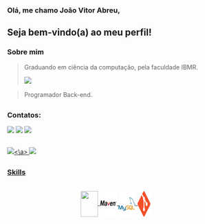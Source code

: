### **Olá, me chamo João Vitor Abreu,** 
## Seja bem-vindo(a) ao meu perfil!

### Sobre mim

> Graduando em ciência da computação, pela faculdade IBMR.
> <p align="left"><img src="http://img.shields.io/static/v1?label=PERIODO:&message=QUARTO&color=GREEN&style=for-the-badge"/></p>

> Programador Back-end.

##

### Contatos:

<div>  
  <a href="https://www.linkedin.com/in/araujo-vitor-abreu/"><img src="https://img.shields.io/badge/-LinkedIn-%230077B5?style=for-the-badge&logo=linkedin&logoColor=white"     
  target="_blank"></a>
  <a href="https://instagram.com/ara.jv" /><img src="https://img.shields.io/badge/-Instagram-%23E4405F?style=for-the-badge&logo=instagram&logoColor=white" target="_blank"></a>
  <a href="https://x.com/JaVa_itor"><img src="https://img.shields.io/badge/Twitter-000?style=for-the-badge&logo=X">
  </a>
</div>

##

<div>
<a href="https://github.com/abrVit">
<img loading="lazy" height="140em" src="https://github-readme-stats.vercel.app/api/top-langs/?username=abrVit&layout=compact&langs_count=7&theme=dracula"/><\a>
<img loading="lazy" height="140em" src="https://github-readme-stats.vercel.app/api?username=abrVit&show_icons=true&theme=dracula&include_all_commits=true&count_private=true"/>
</div>

##
### Skills

<div style="displa: inline_block"><br>
<div align="center">
  <img align="center" height="60" width="40" src="https://cdn.jsdelivr.net/gh/devicons/devicon/icons/java/java-original-wordmark.svg" />
  <img align="center" height="60" width="40" src="https://github.com/devicons/devicon/blob/master/icons/maven/maven-original-wordmark.svg" />
  <img align="center" height="60" width="40" src="https://github.com/devicons/devicon/blob/master/icons/mysql/mysql-original-wordmark.svg" />
  <img align="center" height="60" width="30" src="https://github.com/devicons/devicon/blob/master/icons/git/git-original.svg" />
</div>
